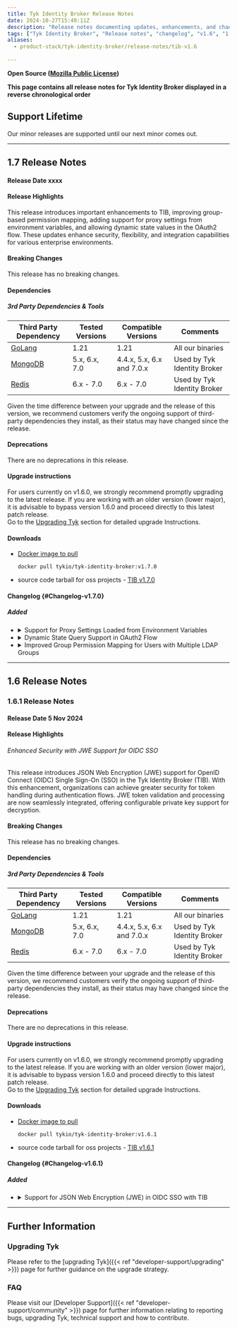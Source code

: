 ```yaml
---
title: Tyk Identity Broker Release Notes
date: 2024-10-27T15:49:11Z
description: "Release notes documenting updates, enhancements, and changes for Tyk Identity Broker versions within the 1.6.x series."
tags: ["Tyk Identity Broker", "Release notes", "changelog", "v1.6", "1.6.1"]
aliases:
  - product-stack/tyk-identity-broker/release-notes/tib-v1.6
  
---
```

****Open Source** ([Mozilla Public License](https://github.com/TykTechnologies/tyk/blob/master/LICENSE.md))**

**This page contains all release notes for Tyk Identity Broker displayed in a reverse chronological order**

## Support Lifetime
<!-- Required. replace X.Y with this release and set the correct quarter of the year -->
Our minor releases are supported until our next minor comes out. 

---

## 1.7 Release Notes

#### Release Date xxxx

#### Release Highlights

This release introduces important enhancements to TIB, improving group-based permission mapping, adding support for proxy settings from environment variables, and allowing dynamic state values in the OAuth2 flow. These updates enhance security, flexibility, and integration capabilities for various enterprise environments.

#### Breaking Changes
<!-- Required. Use the following statement if there are no breaking changes, or explain if there are -->
This release has no breaking changes.

<!-- The following "Changed error log messages" section is Optional!
Instructions: We should mention ALL changes in our application log messages in the changelog section. In case we made such changes, this section should also be added, to make sure the users don't miss this notice among other changelog lines. -->
<!-- ##### Changed error log messages
Important for users who monitor Tyk components using the application logs (i.e. Tyk Gateway log, Tyk Dashboard log, etc.).
We try to avoid making changes to our log messages, especially at error and critical levels. However, sometimes it's necessary. Please find the list of changes made to the application log in this release: -->

<!-- The following "|Planned Breaking Changes" section is optional!
Announce future scheduled breaking changes, e.g. Go version updates, DB driver updates, etc. -->
<!-- ##### Planned Breaking Changes -->

#### Dependencies
<!-- Required. Use this section to announce the following types of dependencies compatible with the release:

Version compatibility with other components in the Tyk stack. This takes the form of a compatibility matrix and is only required for Gateway and Portal.

3rd party dependencies and tools -->
      
##### 3rd Party Dependencies & Tools
<!-- Required. Third-party dependencies encompass tools (GoLang, Helm etc.), databases (PostgreSQL, MongoDB etc.) and external software libraries. This section should be a table that presents the third-party dependencies and tools compatible with the release. Compatible is used in the sense of those versions tested with the releases. Such information assists customers considering upgrading to a specific release.

Additionally, a disclaimer statement was added below the table, for customers to check that the third-party dependency they decide to install remains in support.

An example is given below for illustrative purposes only. Tested Versions and Compatible Versions information will require discussion with relevant squads and QA. -->

| Third Party Dependency                                     | Tested Versions        | Compatible Versions    | Comments | 
| ---------------------------------------------------------- | ---------------------- | ---------------------- | -------- | 
| [GoLang](https://go.dev/dl/)                               | 1.21       | 1.21       | All our binaries |
| [MongoDB](https://www.mongodb.com/try/download/community)  | 5.x, 6.x, 7.0 | 4.4.x, 5.x, 6.x and 7.0.x | Used by Tyk Identity Broker |
| [Redis](https://redis.io/download/)         | 6.x - 7.0        | 6.x - 7.0            | Used by Tyk Identity Broker |

Given the time difference between your upgrade and the release of this version, we recommend customers verify the ongoing support of third-party dependencies they install, as their status may have changed since the release.

#### Deprecations
<!-- Required. Use the following statement if there are no deprecations, or explain if there are -->
There are no deprecations in this release.

<!-- Optional section!
Used to share and notify users about our plan to deprecate features, configs etc. 
Once you put an item in this section, we must keep this item listed in all the following releases till the deprecation happens. -->
<!-- ###### Future deprecations
-->

#### Upgrade instructions
<!-- Required. For patches release (Z>0) use this: -->
For users currently on v1.6.0, we strongly recommend promptly upgrading to the latest release. If you are working with an older version (lower major), it is advisable to bypass version 1.6.0 and proceed directly to this latest patch release.
<br/>
Go to the [Upgrading Tyk](#upgrading-tyk) section for detailed upgrade Instructions.


#### Downloads
- [Docker image to pull](https://hub.docker.com/r/tykio/tyk-identity-broker/tags?name=1.7.0)
  ```
  docker pull tykio/tyk-identity-broker:v1.7.0
  ```
- source code tarball for oss projects - [TIB v1.7.0](https://github.com/TykTechnologies/tyk-identity-broker/releases/tag/v1.7.0)

#### Changelog {#Changelog-v1.7.0}
<!-- Required. The change log should include the following ordered set of sections below that briefly summarise the features, updates and fixed issues of the release.

Here it is important to explain the benefit of each changelog item. As mentioned by James in a previous Slack message (https://tyktech.slack.com/archives/C044R3ZTN6L/p1686812207060839?thread_ts=1686762128.651249&cid=C044R3ZTN6L):
"...it is important to document the customer impact for the work delivered, so we can share it with prospects/install base. For example:
"New Chart delivers x and y benefit to a and b customer use cases. The business impact for them will be this and that" -->

##### Added
<!-- This section should be a bullet point list of new features. Explain:

- The purpose of the new feature
- How does the new feature benefit users?
- Link to documentation of the new feature
- For OSS - Link to the corresponding issue if possible on GitHub to allow the users to see further info.

Each change log item should be expandable. The first line summarises the changelog entry. It should be then possible to expand this to reveal further details about the changelog item. This is achieved using HTML as shown in the example below. -->
<ul>
<li>
<details>
<summary>Support for Proxy Settings Loaded from Environment Variables</summary>

TIB now respects HTTP_PROXY, HTTPS_PROXY, and NO_PROXY environment variables when making outbound connections. This change ensures compatibility with air-gapped Kubernetes environments where external services can only be accessed via an HTTP proxy.

</details>
</li>

<li>
<details>
<summary>Dynamic State Query Support in OAuth2 Flow</summary>

The OAuth2 "state" field can now be dynamically set via the URL or form-encoded body. This improvement allows integration with external APIs that require custom state values, ensuring compliance with various regulatory and enterprise authentication requirements.
</details>
</li>

<li>
<details>
<summary>Improved Group Permission Mapping for Users with Multiple LDAP Groups</summary>

Previously, TIB assigned a user to the last matched LDAP group when multiple groups were mapped. Now, permissions are merged intelligently, ensuring users receive the most comprehensive set of permissions. This improves access control, particularly for enterprise environments with complex LDAP structures.
</details>
</li>

</ul>

---

## 1.6 Release Notes

### 1.6.1 Release Notes

#### Release Date 5 Nov 2024

#### Release Highlights
<!-- Required. Use similar ToV to previous release notes. For example for a patch release:
This release primarily focuses on bug fixes.
For a comprehensive list of changes, please refer to the detailed [changelog]({{< ref "#Changelog-vX.Y.0">}}) below.
-->
###### Enhanced Security with JWE Support for OIDC SSO
This release introduces JSON Web Encryption (JWE) support for OpenID Connect (OIDC) Single Sign-On (SSO) in the Tyk Identity Broker (TIB). With this enhancement, organizations can achieve greater security for token handling during authentication flows. JWE token validation and processing are now seamlessly integrated, offering configurable private key support for decryption.


#### Breaking Changes
<!-- Required. Use the following statement if there are no breaking changes, or explain if there are -->
This release has no breaking changes.

<!-- The following "Changed error log messages" section is Optional!
Instructions: We should mention ALL changes in our application log messages in the changelog section. In case we made such changes, this section should also be added, to make sure the users don't miss this notice among other changelog lines. -->
<!-- ##### Changed error log messages
Important for users who monitor Tyk components using the application logs (i.e. Tyk Gateway log, Tyk Dashboard log, etc.).
We try to avoid making changes to our log messages, especially at error and critical levels. However, sometimes it's necessary. Please find the list of changes made to the application log in this release: -->

<!-- The following "|Planned Breaking Changes" section is optional!
Announce future scheduled breaking changes, e.g. Go version updates, DB driver updates, etc. -->
<!-- ##### Planned Breaking Changes -->

#### Dependencies
<!-- Required. Use this section to announce the following types of dependencies compatible with the release:

Version compatibility with other components in the Tyk stack. This takes the form of a compatibility matrix and is only required for Gateway and Portal.

3rd party dependencies and tools -->
      
##### 3rd Party Dependencies & Tools
<!-- Required. Third-party dependencies encompass tools (GoLang, Helm etc.), databases (PostgreSQL, MongoDB etc.) and external software libraries. This section should be a table that presents the third-party dependencies and tools compatible with the release. Compatible is used in the sense of those versions tested with the releases. Such information assists customers considering upgrading to a specific release.

Additionally, a disclaimer statement was added below the table, for customers to check that the third-party dependency they decide to install remains in support.

An example is given below for illustrative purposes only. Tested Versions and Compatible Versions information will require discussion with relevant squads and QA. -->

| Third Party Dependency                                     | Tested Versions        | Compatible Versions    | Comments | 
| ---------------------------------------------------------- | ---------------------- | ---------------------- | -------- | 
| [GoLang](https://go.dev/dl/)                               | 1.21       | 1.21       | All our binaries |
| [MongoDB](https://www.mongodb.com/try/download/community)  | 5.x, 6.x, 7.0 | 4.4.x, 5.x, 6.x and 7.0.x | Used by Tyk Identity Broker |
| [Redis](https://redis.io/download/)         | 6.x - 7.0        | 6.x - 7.0            | Used by Tyk Identity Broker |

Given the time difference between your upgrade and the release of this version, we recommend customers verify the ongoing support of third-party dependencies they install, as their status may have changed since the release.

#### Deprecations
<!-- Required. Use the following statement if there are no deprecations, or explain if there are -->
There are no deprecations in this release.

<!-- Optional section!
Used to share and notify users about our plan to deprecate features, configs etc. 
Once you put an item in this section, we must keep this item listed in all the following releases till the deprecation happens. -->
<!-- ###### Future deprecations
-->

#### Upgrade instructions
<!-- Required. For patches release (Z>0) use this: -->
For users currently on v1.6.0, we strongly recommend promptly upgrading to the latest release. If you are working with an older version (lower major), it is advisable to bypass version 1.6.0 and proceed directly to this latest patch release.
<br/>
Go to the [Upgrading Tyk](#upgrading-tyk) section for detailed upgrade Instructions.


#### Downloads
- [Docker image to pull](https://hub.docker.com/r/tykio/tyk-identity-broker/tags?name=1.6.1)
  ```
  docker pull tykio/tyk-identity-broker:v1.6.1
  ```
- source code tarball for oss projects - [TIB v1.6.1](https://github.com/TykTechnologies/tyk-identity-broker/releases/tag/v1.6.1)

#### Changelog {#Changelog-v1.6.1}
<!-- Required. The change log should include the following ordered set of sections below that briefly summarise the features, updates and fixed issues of the release.

Here it is important to explain the benefit of each changelog item. As mentioned by James in a previous Slack message (https://tyktech.slack.com/archives/C044R3ZTN6L/p1686812207060839?thread_ts=1686762128.651249&cid=C044R3ZTN6L):
"...it is important to document the customer impact for the work delivered, so we can share it with prospects/install base. For example:
"New Chart delivers x and y benefit to a and b customer use cases. The business impact for them will be this and that" -->

##### Added
<!-- This section should be a bullet point list of new features. Explain:

- The purpose of the new feature
- How does the new feature benefit users?
- Link to documentation of the new feature
- For OSS - Link to the corresponding issue if possible on GitHub to allow the users to see further info.

Each change log item should be expandable. The first line summarises the changelog entry. It should be then possible to expand this to reveal further details about the changelog item. This is achieved using HTML as shown in the example below. -->
<ul>
<li>
<details>
<summary>Support for JSON Web Encryption (JWE) in OIDC SSO with TIB</summary>

This release adds support for JSON Web Encryption (JWE) in OIDC Single Sign-On (SSO) with TIB, providing enhanced security for token handling in authentication flows. This feature enables processing and validation of JWE tokens, with configuration options for setting the private key required for decryption.

For more details, refer to the [OIDC SSO with JWE]({{<ref "api-management/external-service-integration#social-profile-fields">}}) documentation.
</details>
</li>

</ul>

---

<!--
Repeat the release notes section above for every patch here
-->


<!-- The footer of the release notes page. It contains a further information section with details of how to upgrade Tyk,
links to API documentation and FAQs. You can copy it from the previous release. -->

## Further Information

### Upgrading Tyk
Please refer to the [upgrading Tyk]({{< ref "developer-support/upgrading" >}}) page for further guidance on the upgrade strategy.

### FAQ
Please visit our [Developer Support]({{< ref "developer-support/community" >}}) page for further information relating to reporting bugs, upgrading Tyk, technical support and how to contribute.
